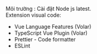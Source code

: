 Môi trường : Cài đặt Node js latest. <br>
Extension visual code: 
- Vue Language Features (Volar) 
- TypeScript Vue Plugin (Volar)
- Prettier - Code formatter
- ESLint
